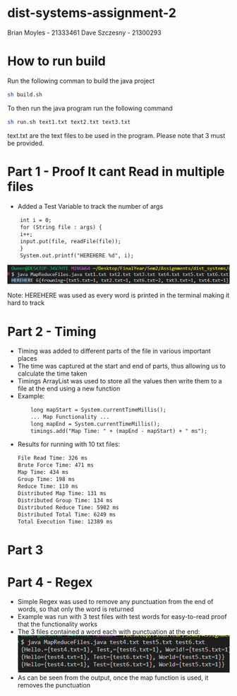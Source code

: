 # dist-systems-assignment-2
Brian Moyles - 21333461
Dave Szczesny - 21300293

# How to run build
Run the following comman to build the java project
```sh
sh build.sh
```

To then run the java program run the following command
```sh
sh run.sh text1.txt text2.txt text3.txt
```

text.txt are the text files to be used in the program. Please note that 3 must be provided.


# Part 1 - Proof It cant Read in multiple files 
- Added a Test Variable to track the number of args
```
    int i = 0;
    for (String file : args) {
    i++;
    input.put(file, readFile(file));
    }
    System.out.printf("HEREHERE %d", i);
```
![alt text](image.png)

Note: HEREHERE was used as every word is printed in the terminal making it hard to track

# Part 2 - Timing 
- Timing was added to different parts of the file in various important places
- The time was captured at the start and end of parts, thus allowing us to calculate the time taken
- Timings ArrayList was used to store all the values then write them to a file at the end using a new function
- Example:
    ```
        long mapStart = System.currentTimeMillis();
        ... Map Functionality ...
        long mapEnd = System.currentTimeMillis();
        timings.add("Map Time: " + (mapEnd - mapStart) + " ms");
    ```
- Results for running with 10 txt files:
    ```
    File Read Time: 326 ms
    Brute Force Time: 471 ms
    Map Time: 434 ms
    Group Time: 198 ms
    Reduce Time: 110 ms
    Distributed Map Time: 131 ms
    Distributed Group Time: 134 ms
    Distributed Reduce Time: 5982 ms
    Distributed Total Time: 6249 ms
    Total Execution Time: 12389 ms
    ```

# Part 3 


# Part 4 - Regex
- Simple Regex was used to remove any punctuation from the end of words, so that only the word is returned
- Example was run with 3 test files with test words for easy-to-read proof that the functionality works 
- The 3 files contained a word each with punctuation at the end:
![alt text](image-1.png)
- As can be seen from the output, once the map function is used, it removes the punctuation